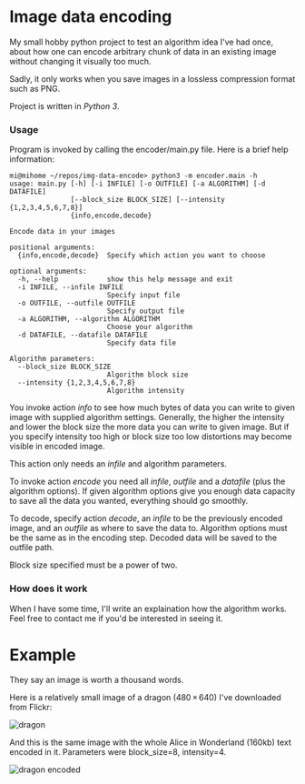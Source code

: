 # Image data encoding

My small hobby python project to test an algorithm idea I've had once, about how one can encode arbitrary chunk of data
in an existing image without changing it visually too much.

Sadly, it only works when you save images in a lossless compression format such as PNG.

Project is written in *Python 3*.

### Usage

Program is invoked by calling the encoder/main.py file. Here is a brief help information:

```
mi@mihome ~/repos/img-data-encode> python3 -m encoder.main -h
usage: main.py [-h] [-i INFILE] [-o OUTFILE] [-a ALGORITHM] [-d DATAFILE]
               [--block_size BLOCK_SIZE] [--intensity {1,2,3,4,5,6,7,8}]
               {info,encode,decode}

Encode data in your images

positional arguments:
  {info,encode,decode}  Specify which action you want to choose

optional arguments:
  -h, --help            show this help message and exit
  -i INFILE, --infile INFILE
                        Specify input file
  -o OUTFILE, --outfile OUTFILE
                        Specify output file
  -a ALGORITHM, --algorithm ALGORITHM
                        Choose your algorithm
  -d DATAFILE, --datafile DATAFILE
                        Specify data file

Algorithm parameters:
  --block_size BLOCK_SIZE
                        Algorithm block size
  --intensity {1,2,3,4,5,6,7,8}
                        Algorithm intensity
```

You invoke action *info* to see how much bytes of data you can write to given image with supplied algorithm settings.
Generally, the higher the intensity and lower the block size the more data you can write to given image. But if you
specify intensity too high or block size too low distortions may become visible in encoded image.

This action only needs an *infile* and algorithm parameters.

To invoke action *encode* you need all *infile*, *outfile* and a *datafile* (plus the algorithm options). If given algorithm options give you enough data capacity to save all the data you wanted, everything should go smoothly.

To decode, specify action *decode*, an *infile* to be the previously encoded image, and an *outfile* as where to save
the data to. Algorithm options must be the same as in the encoding step. Decoded data will be saved to the outfile 
path.

Block size specified must be a power of two.


### How does it work

When I have some time, I'll write an explaination how the algorithm works. Feel free to contact me if you'd be
interested in seeing it.

# Example

They say an image is worth a thousand words.

Here is a relatively small image of a dragon (480 × 640) I've downloaded from Flickr:

![dragon](https://raw.githubusercontent.com/MillionIntegrals/img-data-encode/master/data/dragon.jpg)

And this is the same image with the whole Alice in Wonderland (160kb) text encoded in it. Parameters were block_size=8, intensity=4.

![dragon encoded](https://raw.githubusercontent.com/MillionIntegrals/img-data-encode/master/data/dragon_encoded.png)
